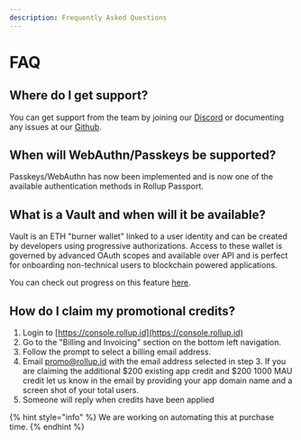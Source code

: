 ```yaml
---
description: Frequently Asked Questions
---
```


# FAQ

## Where do I get support?

You can get support from the team by joining our [Discord](https://discord.gg/rollupid) or documenting any issues at our [Github](https://github.com/proofzero/rollupid/issues).

## When will WebAuthn/Passkeys be supported?

Passkeys/WebAuthn has now been implemented and is now one of the available authentication methods in Rollup Passport.

## What is a Vault and when will it be available?

Vault is an ETH "burner wallet" linked to a user identity and can be created by developers using progressive authorizations. Access to these wallet is governed by advanced OAuth scopes and available over API and is perfect for onboarding non-technical users to blockchain powered applications.

You can check out progress on this feature [here](https://github.com/proofzero/rollupid/milestones).

## How do I claim my promotional credits?

1. Login to [https://console.rollup.id](https://console.rollup.id)
2. Go to the "Billing and Invoicing" section on the bottom left navigation.
3. Follow the prompt to select a billing email address.
4. Email [promo@rollup.id](mailto:promo@rollup.id?subject=Claim%20my%20credits) with the email address selected in step 3. If you are claiming the additional $200 existing app credit and $200 1000 MAU credit let us know in the email by providing your app domain name and a screen shot of your total users.
5. Someone will reply when credits have been applied

{% hint style="info" %}
We are working on automating this at purchase time.
{% endhint %}
